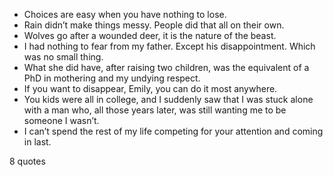  - Choices are easy when you have nothing to lose.
 - Rain didn’t make things messy. People did that all on their own.
 - Wolves go after a wounded deer, it is the nature of the beast.
 - I had nothing to fear from my father. Except his disappointment. Which was no small thing.
 - What she did have, after raising two children, was the equivalent of a PhD in mothering and my undying respect.
 - If you want to disappear, Emily, you can do it most anywhere.
 - You kids were all in college, and I suddenly saw that I was stuck alone with a man who, all those years later, was still wanting me to be someone I wasn’t.
 - I can’t spend the rest of my life competing for your attention and coming in last.

8 quotes
